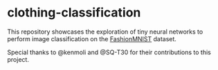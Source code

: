 # clothing-classification

This repository showcases the exploration of tiny neural networks to perform image classification on the [FashionMNIST](https://pytorch.org/vision/stable/generated/torchvision.datasets.FashionMNIST.html) dataset.

Special thanks to @kenmoli and @SQ-T30 for their contributions to this project.
